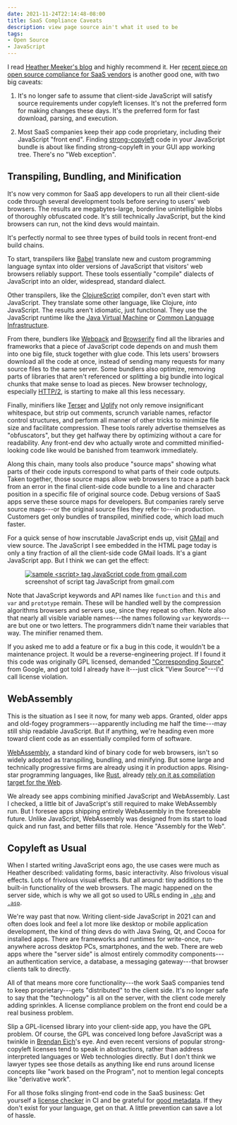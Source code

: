 ```yaml
---
date: 2021-11-24T22:14:48-08:00
title: SaaS Compliance Caveats
description: view page source ain't what it used to be
tags:
- Open Source
- JavaScript
---
```


I read [Heather Meeker's blog](https://heathermeeker.com/) and highly recommend it.  Her [recent piece on open source compliance for SaaS vendors](https://heathermeeker.com/2021/11/23/open-source-compliance-for-saas-vendors/) is another good one, with two big caveats:

1.  It's no longer safe to assume that client-side JavaScript will satisfy source requirements under copyleft licenses.  It's not the preferred form for making changes these days.  It's the preferred form for fast download, parsing, and execution.

2.  Most SaaS companies keep their app code proprietary, including their JavaScript "front end".  Finding [strong-copyleft](https://blueoakcouncil.org/copyleft#strong-copyleft-family) code in your JavaScript bundle is about like finding strong-copyleft in your GUI app working tree.  There's no "Web exception".

## Transpiling, Bundling, and Minification

It's now very common for SaaS app developers to run all their client-side code through several development tools before serving to users' web browsers.  The results are megabytes-large, borderline unintelligible blobs of thoroughly obfuscated code.  It's still technically JavaScript, but the kind browsers can run, not the kind devs would maintain.

It's perfectly normal to see three types of build tools in recent front-end build chains.

To start, transpilers like [Babel](https://en.wikipedia.org/wiki/Babel_(transcompiler)) translate new and custom programming language syntax into older versions of JavaScript that visitors' web browsers reliably support.  These tools essentially "compile" dialects of JavaScript into an older, widespread, standard dialect.

Other transpilers, like the [ClojureScript](https://clojurescript.org/) compiler, don't even start with JavaScript.  They translate some other language, like Clojure, _into_ JavaScript.  The results aren't idiomatic, just functional.  They use the JavaScript runtime like the [Java Virtual Machine](https://en.wikipedia.org/wiki/Java_virtual_machine) or [Common Language Infrastructure](https://en.wikipedia.org/wiki/Common_Language_Infrastructure).

From there, bundlers like [Webpack](https://webpack.js.org/) and [Browserify](https://browserify.org/) find all the libraries and frameworks that a piece of JavaScript code depends on and mush them into one big file, stuck together with glue code.  This lets users' browsers download all the code at once, instead of sending many requests for many source files to the same server.  Some bundlers also optimize, removing parts of libraries that aren't referenced or splitting a big bundle into logical chunks that make sense to load as pieces.  New browser technology, especially [HTTP/2](https://en.wikipedia.org/wiki/HTTP/2), is starting to make all this less necessary.

Finally, minifiers like [Terser](https://terser.org/) and [Uglify](https://www.npmjs.com/package/uglify-js) not only remove insignificant whitespace, but strip out comments, scrunch variable names, refactor control structures, and perform all manner of other tricks to minimize file size and facilitate compression.  These tools rarely advertise themselves as "obfuscators", but they get halfway there by optimizing without a care for readability.  Any front-end dev who actually wrote and committed minified-looking code like would be banished from teamwork immediately.

Along this chain, many tools also produce "source maps" showing what parts of their code inputs correspond to what parts of their code outputs.  Taken together, those source maps allow web browsers to trace a path back from an error in the final client-side code bundle to a line and character position in a specific file of original source code.  Debug versions of SaaS apps serve these source maps for developers.  But companies rarely serve source maps---or the original source files they refer to---in production.  Customers get only bundles of transpiled, minified code, which load much faster.

For a quick sense of how inscrutable JavaScript ends up, visit [GMail](https://gmail.com) and view source.  The JavaScript I see embedded in the HTML page today is only a tiny fraction of all the client-side code GMail loads.  It's a giant JavaScript app.  But I think we can get the effect:

<figure>
<a href="/images/gmail-script.png"><img alt="sample <script> tag JavaScript code from gmail.com" src="/images/gmail-script.png"></a>
<figcaption>screenshot of script tag JavaScript from gmail.com</figcaption>
</figure>

Note that JavaScript keywords and API names like `function` and `this` and `var` and `prototype` remain.  These will be handled well by the compression algorithms browsers and servers use, since they repeat so often.  Note also that nearly all visible variable names---the names following `var` keywords---are but one or two letters.  The programmers didn't name their variables that way.  The minifier renamed them.

If you asked me to add a feature or fix a bug in this code, it wouldn't be a maintenance project.  It would be a reverse-engineering project.  If I found it this code was originally GPL licensed, demanded ["Corresponding Source"](https://zoo.kemitchell.com/GPL-3.0#1p4) from Google, and got told I already have it---just click "View Source"---I'd call license violation.

## WebAssembly

This is the situation as I see it now, for many web apps.  Granted, older apps and old-fogey programmers---apparently including me half the time---may still ship readable JavaScript.  But if anything, we're heading even more toward client code as an essentially compiled form of software.

[WebAssembly](https://webassembly.org/), a standard kind of binary code for web browsers, isn't so widely adopted as transpiling, bundling, and minifying.  But some large and technically progressive firms are already using it in production apps.  Rising-star programming languages, like [Rust](https://www.rust-lang.org), already [rely on it as compilation target for the Web](https://www.rust-lang.org/what/wasm).

We already see apps combining minified JavaScript and WebAssembly.  Last I checked, a little bit of JavaScript's still required to make WebAssembly run.  But I foresee apps shipping entirely WebAssembly in the foreseeable future.  Unlike JavaScript, WebAssembly was designed from its start to load quick and run fast, and better fills that role.  Hence "Assembly for the Web".

## Copyleft as Usual

When I started writing JavaScript eons ago, the use cases were much as Heather described: validating forms, basic interactivity.  Also frivolous visual effects.  Lots of frivolous visual effects.  But all around: tiny additions to the built-in functionality of the web browsers.  The magic happened on the server side, which is why we all got so used to URLs ending in [`.php`](https://www.php.net/) and [`.asp`](https://en.wikipedia.org/wiki/Active_Server_Pages).

We're way past that now.  Writing client-side JavaScript in 2021 can and often does look and feel a lot more like desktop or mobile application development, the kind of thing devs do with Java Swing, Qt, and Cocoa for installed apps.  There are frameworks and runtimes for write-once, run-anywhere across desktop PCs, smartphones, and the web.  There are web apps where the "server side" is almost entirely commodity components---an authentication service, a database, a messaging gateway---that browser clients talk to directly.

All of that means more core functionality---the work SaaS companies tend to keep proprietary---gets "distributed" to the client side.  It's no longer safe to say that the "technology" is all on the server, with the client code merely adding sprinkles.  A license compliance problem on the front end could be a real business problem.

Slip a GPL-licensed library into your client-side app, you have the GPL problem.  Of course, the GPL was conceived long before JavaScript was a twinkle in [Brendan Eich](https://en.wikipedia.org/wiki/Brendan_Eich)'s eye.  And even recent versions of popular strong-copyleft licenses tend to speak in abstractions, rather than address interpreted languages or Web technologies directly.  But I don't think we lawyer types see those details as anything like end runs around license concepts like "work based on the Program", not to mention legal concepts like "derivative work".

For all those folks slinging front-end code in the SaaS business: Get yourself a [license checker](https://www.npmjs.com/package/licensee) in CI and be grateful for [good metadata](https://docs.npmjs.com/cli/v6/configuring-npm/package-json#license).  If they don't exist for your language, get on that.  A little prevention can save a lot of hassle.
